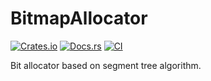 # BitmapAllocator

[![Crates.io](https://img.shields.io/crates/v/bitmap-allocator)](https://crates.io/crates/bitmap-allocator)
[![Docs.rs](https://docs.rs/bitmap-allocator/badge.svg)](https://docs.rs/bitmap-allocator)
[![CI](https://github.com/rcore-os/bitmap-allocator/actions/workflows/main.yml/badge.svg?branch=main)](https://github.com/rcore-os/bitmap-allocator/actions/workflows/main.yml)

Bit allocator based on segment tree algorithm.
